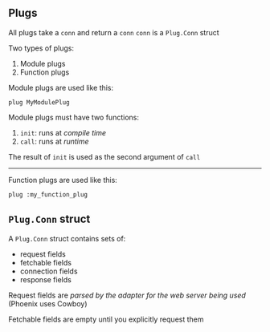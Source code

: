 ## Plugs

All plugs take a `conn` and return a `conn`
`conn` is a `Plug.Conn` struct

Two types of plugs:

1. Module plugs
2. Function plugs

Module plugs are used like this:
```
plug MyModulePlug
```

Module plugs must have two functions:

1. `init`: runs at *compile time*
2. `call`: runs at *runtime*

The result of `init` is used as the second argument of `call`

---

Function plugs are used like this:
```
plug :my_function_plug
```

## `Plug.Conn` struct

A `Plug.Conn` struct contains sets of:
- request fields
- fetchable fields
- connection fields
- response fields

Request fields are *parsed by the adapter for the web server being used* (Phoenix uses Cowboy)

Fetchable fields are empty until you explicitly request them
